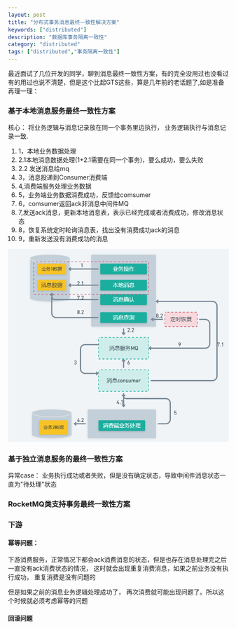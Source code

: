 ```yaml
---
layout: post
title: "分布式事务消息最终一致性解决方案"
keywords: ["distributed"]
description: "数据库事务隔离一致性"
category: "distributed"
tags: ["distributed","事务隔离一致性"]
---
```


最近面试了几位开发的同学，聊到消息最终一致性方案，有的完全没用过也没看过有的用过也说不清楚，但是这个比起GTS这些，算是几年前的老话题了,如是准备再理一理：



###  基于本地消息服务最终一致性方案
核心： 将业务逻辑与消息记录放在同一个事务里边执行， 业务逻辑执行与消息记录一致.   
1. 1，本地业务数据处理
2. 2.1本地消息数据处理(1+2.1需要在同一个事务)，要么成功，要么失败
3. 2.2 发送消息给mq
4. 3，消息投递到Consumer消费端
5. 4,消费端服务处理业务数据
6. 5，业务端业务数据消费成功，反馈给comsumer
7. 6，comsumer返回ack非消息中间件MQ
8. 7,发送ack消息，更新本地消息表，表示已经完成或者消费成功，修改消息状态
8. 8，恢复系统定时轮询消息表，找出没有消费成功ack的消息
9. 9，重新发送没有消费成功的消息

![主要流程图](https://raw.githubusercontent.com/2pc/2pc.github.io/master/_posts/images/ts.png)

### 基于独立消息服务的最终一致性方案

异常case： 业务执行成功或者失败，但是没有确定状态，导致中间件消息状态一直为"待处理"状态

###  RocketMQ类支持事务最终一致性方案



### 下游
#### 幂等问题：
下游消费服务，正常情况下都会ack消费消息的状态，但是也存在消息处理完之后一直没有ack消费状态的情况， 这时就会出现重复消费消息，如果之前业务没有执行成功， 重复消费是没有问题的

但是如果之前的消息业务逻辑处理成功了， 再次消费就可能出现问题了。所以这个时候就必须考虑幂等的问题
#### 回滚问题
